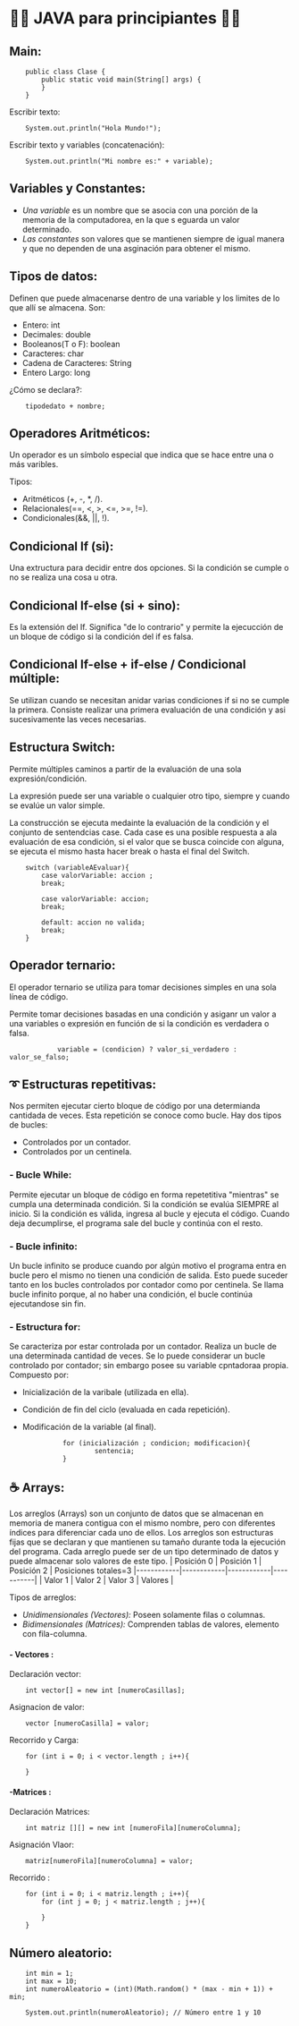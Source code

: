 # ✋🏼 JAVA para principiantes ✋🏼
## Main:

        public class Clase {
            public static void main(String[] args) {
            }
        }

Escribir texto:

        System.out.println("Hola Mundo!");

Escribir texto y variables (concatenación):

        System.out.println("Mi nombre es:" + variable);


## Variables y Constantes:

- *Una variable* es un nombre que se asocia con una porción de la memoria de la computadorea, en la que s eguarda un valor determinado.
- *Las constantes* son valores que se mantienen siempre de igual manera y que no dependen de una asginación para obtener el mismo.

## Tipos de datos:

Definen que puede almacenarse dentro de una variable y los limites de lo que allí se almacena.
Son:

- Entero: int 
- Decimales: double
- Booleanos(T o F): boolean
- Caracteres: char
- Cadena de Caracteres: String
- Entero Largo: long


¿Cómo se declara?:  

        tipodedato + nombre;

## Operadores Aritméticos:

Un operador es un símbolo especial que indica que se hace entre una o más varibles.

Tipos:
- Aritméticos (+, -, *, /).
- Relacionales(==, <, >, <=, >=, !=).
- Condicionales(&&, ||, !).

## Condicional If (si):

Una extructura para decidir entre dos opciones.
Si la condición se cumple o no se realiza una cosa u otra.

## Condicional If-else (si + sino):
Es la extensión del If. Significa "de lo contrario" y permite la ejecucción de un bloque de código si la condición del if es falsa.
## Condicional If-else + if-else / Condicional múltiple:
Se utilizan cuando se necesitan anidar varias condiciones if si no se cumple la primera.
Consiste realizar una primera evaluación de una condición y asi sucesivamente las veces necesarias.
## Estructura Switch:
Permite múltiples caminos a partir de la evaluación de una sola expresión/condición.

La expresión puede ser una variable o cualquier otro tipo, siempre y cuando se evalúe un valor simple.

La  construcción se ejecuta medainte la evaluación de la condición y el conjunto de sentendcias case. Cada case es una posible respuesta a ala evaluación de esa condición, si el valor que se busca coincide con alguna, se ejecuta el mismo hasta hacer break o hasta el final del Switch.


        switch (variableAEvaluar){
            case valorVariable: accion ;
            break;

            case valorVariable: accion;
            break;

            default: accion no valida;
            break;
        }

## Operador ternario:
El operador ternario se utiliza para tomar decisiones simples en una sola línea de código.

Permite tomar decisiones basadas en una condición y asiganr un valor a una variables o expresión en función de si la condición es verdadera o falsa.

                variable = (condicion) ? valor_si_verdadero : valor_se_falso;

## ➰ Estructuras repetitivas:
Nos permiten ejecutar cierto bloque de código por una determianda cantidada de veces. Esta repetición se conoce como bucle.
Hay dos tipos de bucles:

- Controlados por un contador.
- Controlados por un centinela.

###  - Bucle While:
Permite ejecutar un bloque de código en forma repetetitiva "mientras" se cumpla una determinada condición.
Si la condición se evalúa SIEMPRE al inicio.
Si la condición es válida, ingresa al bucle y ejecuta el código.
Cuando deja decumplirse, el programa sale del bucle y continúa con el resto.

### - Bucle infinito:
Un bucle infinito se produce cuando por algún motivo el programa entra en bucle pero el mismo no tienen una condición de salida.
Esto puede suceder tanto en los bucles controlados por contador como por centinela.
Se llama bucle infinito porque, al no haber una condición, el bucle continúa ejecutandose sin fin.

### - Estructura for:
Se caracteriza por estar controlada por un contador. Realiza un bucle de una determinada cantidad de veces. Se lo puede considerar un bucle controlado por contador; sin embargo posee su variable cpntadoraa propia.
Compuesto por:
- Inicialización de la varibale (utilizada en ella).
- Condición de fin del ciclo (evaluada en cada repetición).
- Modificación de la variable (al final).

                for (inicialización ; condicion; modificacion){
                        sentencia;
                }

## ☕ Arrays:
Los arreglos (Arrays) son un conjunto de datos que se almacenan en memoria de manera contigua con el mismo nombre, pero con diferentes índices para diferenciar cada uno de ellos.
Los arreglos son estructuras fijas que se declaran y que mantienen su tamaño durante toda la ejecución del programa.
Cada arreglo puede ser de un tipo determinado de datos y puede almacenar solo valores de este tipo.
| Posición 0 | Posición 1 | Posición 2 | Posiciones totales=3
|------------|------------|------------|-----------|
| Valor 1    | Valor 2    | Valor 3    | Valores   |

Tipos de arreglos:
- *Unidimensionales (Vectores):* Poseen solamente filas o columnas.
- *Bidimensionales (Matrices):* Comprenden tablas de valores, elemento con fila-columna.

#### - Vectores :

Declaración vector:

        int vector[] = new int [numeroCasillas];

Asignacion de valor:

        vector [numeroCasilla] = valor;

Recorrido y Carga:

        for (int i = 0; i < vector.length ; i++){
            
        }

#### -Matrices : 

Declaración Matrices:

        int matriz [][] = new int [numeroFila][numeroColumna];

Asignación Vlaor:

        matriz[numeroFila][numeroColumna] = valor;

Recorrido :

        for (int i = 0; i < matriz.length ; i++){
            for (int j = 0; j < matriz.length ; j++){
            
            }
        }

## Número aleatorio:

        int min = 1;
        int max = 10;
        int numeroAleatorio = (int)(Math.random() * (max - min + 1)) + min;

        System.out.println(numeroAleatorio); // Número entre 1 y 10
